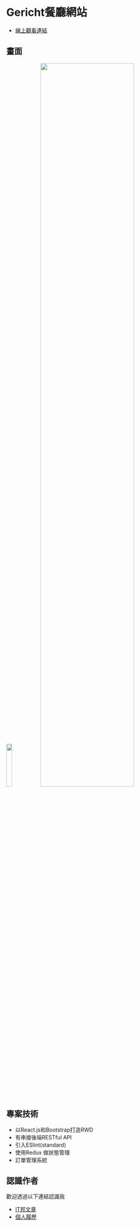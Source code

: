 # Gericht餐廳網站

- [線上觀看連結](https://restaurant-react-rwd-andychen-web.vercel.app/)


## 畫面
<img src="https://github.com/andychen-web/restaurant-react-RWD/assets/79246459/7f314889-f137-463e-9e7b-73650e0a5b9e" width="17%">
<img src="https://github.com/andychen-web/restaurant-react-RWD/assets/79246459/9d971ff3-3e67-44a2-99e3-b42eca82cce3" width="70%">


## 專案技術
- 以React.js和Bootstrap打造RWD
- 有串接後端RESTful API 
- 引入ESlint(standard)
- 使用Redux 做狀態管理
- 訂單管理系統

## 認識作者

歡迎透過以下連結認識我

- [IT邦文章](https://ithelp.ithome.com.tw/users/20151785/articles)
- [個人履歷](https://www.cakeresume.com/andy-792004)
